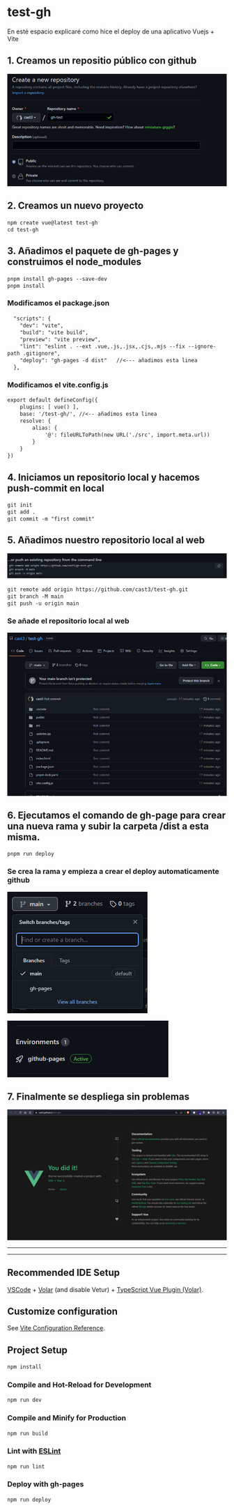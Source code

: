 # test-gh

En esté espacio explicaré como hice el deploy de una aplicativo Vuejs + Vite

## 1. Creamos un repositio público con github

![alt text](./deploy-src/imgs/create-repo.png)

## 2. Creamos un nuevo proyecto
```
npm create vue@latest test-gh 
cd test-gh
```

## 3. Añadimos el paquete de gh-pages y construimos el node_modules
```
pnpm install gh-pages --save-dev
pnpm install
```
### Modificamos el package.json
```
  "scripts": {
    "dev": "vite",
    "build": "vite build",
    "preview": "vite preview",
    "lint": "eslint . --ext .vue,.js,.jsx,.cjs,.mjs --fix --ignore-path .gitignore",
    "deploy": "gh-pages -d dist"   //<--- añadimos esta linea
  },
```
### Modificamos el vite.config.js
```
export default defineConfig({
    plugins: [ vue() ],
    base: '/test-gh/', //<-- añadimos esta linea
    resolve: {
        alias: {
            '@': fileURLToPath(new URL('./src', import.meta.url))
        }
    }
})
```
## 4. Iniciamos un repositorio local y hacemos push-commit en local

```
git init
git add .
git commit -m "first commit"
```

## 5. Añadimos nuestro repositorio local al web

![github-remote](./deploy-src/imgs/publish-existing-repository.png)

```
git remote add origin https://github.com/cast3/test-gh.git
git branch -M main
git push -u origin main
```
### Se añade el repositorio local al web

![repo-creado](./deploy-src/imgs/Se%20crea%20el%20repo.png)


## 6. Ejecutamos el comando de gh-page para crear una nueva rama y subir la carpeta /dist a esta misma.
```
pnpm run deploy
```
### Se crea la rama y empieza a crear el deploy automaticamente github


![](deploy-src/imgs/rama-gh-pages.png)

![](deploy-src/imgs/despliegue.png)


## 7. Finalmente se despliega sin problemas

![](deploy-src/imgs/deploy-preview.png)


---
---
## Recommended IDE Setup

[VSCode](https://code.visualstudio.com/) + [Volar](https://marketplace.visualstudio.com/items?itemName=Vue.volar) (and disable Vetur) + [TypeScript Vue Plugin (Volar)](https://marketplace.visualstudio.com/items?itemName=Vue.vscode-typescript-vue-plugin).

## Customize configuration

See [Vite Configuration Reference](https://vitejs.dev/config/).

## Project Setup

```sh
npm install
```

### Compile and Hot-Reload for Development

```sh
npm run dev
```

### Compile and Minify for Production

```sh
npm run build
```

### Lint with [ESLint](https://eslint.org/)

```sh
npm run lint
```

### Deploy with gh-pages

```sh
npm run deploy
```
